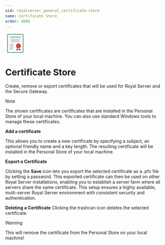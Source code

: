 ```yaml
---
uid: royalserver_general_certificate-store
name: Certificate Store
order: 9060
---
```


<img src="/r2023/images/RoyalServer/Svg/SVG_Certificate_32.svg" class="icon-left icon-lg" alt="" />

# Certificate Store

Create, remove or export certificates that will be used for Royal Server and the Secure Gateway.

> [!NOTE]
> The shown certificates are certificates that are installed in the Personal Store of your local machine. You can also use standard Windows tools to manage these certificates.

**Add a certificate**

This allows you to create a new certificate by specifying a subject, an optional friendly name and a key length. The resulting certificate will be installed in the Personal Store of your local machine.

**Export a Certificate**

Clicking the **Save** icon lets you export the selected certificate as a .pfx file by setting a password. This exported certificate can then be used on other Royal Server installations, enabling you to establish a server farm where all servers share the same certificate. This setup ensures a highly available, multi-server Royal Server environment with consistent security and authentication.

**Deleting a Certificate**
Clicking the trashcan icon deletes the selected certificate.

> [!WARNING]
> This will remove the certificate from the Personal Store on your local machine!